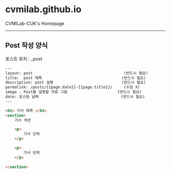 # cvmilab.github.io
CVMILab-CUK's Homepage

---

## Post 작성 양식

포스트 위치  :  _post <br/>
``` html
---
layout: post                                        (반드시 필요)
title:  post 제목                                   (반드시 필요)
description: post 설명                              (반드시 필요)
permalink: /posts/{{page.date}}-{{page.title}}/     (수정 X)
image : Post를 설명할 자료 그림                      (반드시 필요)
date: 포스팅 날짜                                    (반드시 필요)
---

<h2> 기사 제목 </h2>
<section>
    기사 섹션

    <p>
        기사 단락
    </p>

    <p>
        기사 단락
    </p>
    
</section> 

```


